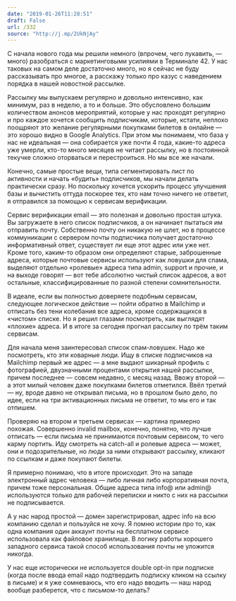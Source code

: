 ```yaml
---
date: "2019-01-26T11:28:51"
draft: False
url: /332
source: "http://j.mp/2UkNjAy"
---
```


С начала нового года мы решили немного (впрочем, чего лукавить, — много) разобраться с маркетинговыми усилиями в Терминале 42. У нас таковых на самом деле достаточно много, но я сейчас не буду рассказывать про многое, а расскажу только про казус с наведением порядка в нашей новостной рассылке.

Рассылку мы выпускаем регулярно и довольно интенсивно, как минимум, раз в неделю, а то и больше. Это обусловлено большим количеством анонсов мероприятий, которые у нас проходят регулярно и про каждое хочется сообщить подписчикам, которые, кстати, неплохо поощряют это желание регулярными покупками билетов в онлайне — это хорошо видно в Google Analytics. При этом мы понимаем, что база у нас не идеальная — она собирается уже почти 4 года, какие-то адреса уже умерли, кто-то много месяцев не читает рассылку, но в постоянной текучке сложно оторваться и перестроиться. Но мы все же начали.

Конечно, самые простые вещи, типа сегментировать лист по активности и начать «будить» подписчиков, мы начали делать практически сразу. Но поскольку хочется ускорить процесс улучшения базы и вычистить оттуда поскорее тех, кто нам точно ничего не ответит, я отправился за помощью к сервисам верификации.

Сервис верификации email — это полезная и довольно простая штука. Вы загружаете в него список подписчиков, а он начинает пытаться им отправить почту. Собственно почту он никакую не шлет, но в процессе коммуникации с сервером почты подписчика получает достаточно информативный ответ, существует ли еще этот адрес или уже нет. Кроме того, каким-то образом они определяют старые, заброшенные адреса, которые почтовые сервисы используют как ловушки для спама, выделяют отдельно «ролевые» адреса типа admin, support и прочие, и на выходе говорят — вот тебе абсолютно чистый список адресов, а вот остальные, классифицированные по разной степени сомнительности.

В идеале, если вы полностью доверяете подобным сервисам, следующее логическое действие — пойти обратно в Mailchimp и отписать без тени колебания все адреса, кроме содержащихся в «чистом» списке. Но я решил глазами посмотреть, как выглядят «плохие» адреса. И в итоге за сегодня прогнал рассылку по трём таким сервисам.

Для начала меня заинтересовал список спам-ловушек. Надо же посмотреть, кто эти коварные люди. Ищу в списке подписчиков на Mailchimp первый же адрес — а мне выдают шикарный профиль с фотографией, двузначными процентами открытия нашей рассылки, причем последнее — совсем недавно, с месяц назад. Ввожу второй — а этот милый человек даже покупками билетов отметился. Ввёл третий — ну, вроде давно не открывал письма, но в прошлом было дело, по идее, если на три активационных письма не ответит, то мы его и так отпишем.

Проверяю на втором и третьем сервисах — картина примерно похожая. Совершенно invalid mailbox, конечно, понятно, что лучше отписать — если письма не принимаются почтовым сервисом, то чего карму портить. Иду смотреть на catch-all и ролевые адреса — может, они и подозрительные, но люди за ними открывают рассылку, кликают по ссылкам и даже покупают билеты.

Я примерно понимаю, что в итоге происходит. Это на западе электронный адрес человека — либо личная либо корпоративная почта, причем тоже персональная. Общие адреса типа info@ или admin@ используются только для рабочей переписки и никто с них на рассылки не подписывается.

А у нас народ простой — домен зарегистрировал, адрес info на всю компанию сделал и пользуйся не хочу. Я помню истории про то, как одна компания один аккаунт почты на бесплатном сервисе использовала как файловое хранилище. В логику работы хорошего западного сервиса такой способ использования почты не уложится никогда.

У нас еще исторически не используется double opt-in при подписке (когда после ввода email надо подтвердить подписку кликом на ссылку в письме) и я уже сомневаюсь, что его надо вводить — наш народ вообще разберется, что с письмом-то делать?
